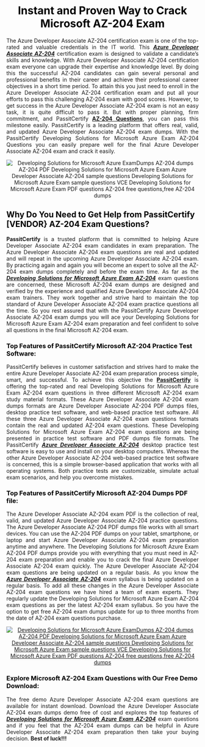 <h1 style="text-align: center;"><strong><span style="display:block; color:Black; #AED6F1; ">Instant and Proven Way to Crack Microsoft AZ-204 Exam </span></strong></h1>

<p style="text-align: justify;">The Azure Developer Associate AZ-204 certification exam is one of the top-rated and valuable credentials in the IT world. This <u><em><strong>Azure Developer Associate AZ-204</strong></em></u> certification exam is designed to validate a candidate’s skills and knowledge. With Azure Developer Associate AZ-204 certification exam everyone can upgrade their expertise and knowledge level. By doing this the successful AZ-204 candidates can gain several personal and professional benefits in their career and achieve their professional career objectives in a short time period. To attain this you just need to enroll in the Azure Developer Associate AZ-204 certification exam and put all your efforts to pass this challenging AZ-204 exam with good scores. However, to get success in the Azure Developer Associate AZ-204 exam is not an easy task, it is quite difficult to pass it. But with proper planning, firm commitment, and PassitCertify <a href="https://www.passitcertify.com/microsoft/az-204-questions.html"><strong>AZ-204 Questions</strong></a>, you can pass this milestone easily. PassitCertify is a leading platform that offers real, valid, and updated Azure Developer Associate AZ-204 exam dumps. With the PassitCertify Developing Solutions for Microsoft Azure Exam AZ-204<strong> </strong>Questions you can easily prepare well for the final Azure Developer Associate AZ-204 exam and crack it easily.</p>

<p style="text-align: center;"><img alt="Developing Solutions for Microsoft Azure ExamDumps AZ-204 dumps AZ-204 PDF Developing Solutions for Microsoft Azure Exam Azure Developer Associate AZ-204 sample questions Developing Solutions for Microsoft Azure Exam sample questions VCE Developing Solutions for Microsoft Azure Exam PDF questions AZ-204 free questions,free AZ-204 dumps" src="https://i.imgur.com/75Zi4s0.jpeg" /></p>

<h2><strong><span style="display:block; color:Black;">Why Do You Need to Get Help from PassitCertify [VENDOR} AZ-204 Exam Questions? </span></strong></h2>

<p style="text-align: justify;"><strong>PassitCertify</strong> is a trusted platform that is committed to helping Azure Developer Associate AZ-204 exam candidates in exam preparation. The Azure Developer Associate AZ-204 exam questions are real and updated and will repeat in the upcoming Azure Developer Associate AZ-204 exam. By practicing again and again you will become an expert to solve all the AZ-204 exam dumps completely and before the exam time. As far as the <u><em><strong>Developing Solutions for Microsoft Azure Exam AZ-204</strong></em></u> exam questions are concerned, these Microsoft AZ-204 exam dumps are designed and verified by the experience and qualified Azure Developer Associate AZ-204 exam trainers. They work together and strive hard to maintain the top standard of Azure Developer Associate AZ-204 exam practice questions all the time. So you rest assured that with the PassitCertify Azure Developer Associate AZ-204 exam dumps you will ace your Developing Solutions for Microsoft Azure Exam AZ-204 exam preparation and feel confident to solve all questions in the final Microsoft AZ-204 exam.</p>

<h3><strong><span style="display:block; color:Black;">Top Features of PassitCertify Microsoft AZ-204 Practice Test Software:</span></strong></h3>

<p style="text-align: justify;">PassitCertify believes in customer satisfaction and strives hard to make the entire Azure Developer Associate AZ-204 exam preparation process simple, smart, and successful. To achieve this objective the <a href="https://www.passitcertify.com/"><strong>PassitCertify</strong></a> is offering the top-rated and real Developing Solutions for Microsoft Azure Exam AZ-204 exam questions in three different Microsoft AZ-204 exam study material formats. These Azure Developer Associate AZ-204 exam dumps formats are Azure Developer Associate AZ-204 PDF dumps files, desktop practice test software, and web-based practice test software. All these three Azure Developer Associate AZ-204 exam questions formats contain the real and updated AZ-204 exam questions. These Developing Solutions for Microsoft Azure Exam AZ-204 exam questions are being presented in practice test software and PDF dumps file formats. The PassitCertify <u><em><strong>Azure Developer Associate AZ-204</strong></em></u> desktop practice test software is easy to use and install on your desktop computers. Whereas the other Azure Developer Associate AZ-204 web-based practice test software is concerned, this is a simple browser-based application that works with all operating systems. Both practice tests are customizable, simulate actual exam scenarios, and help you overcome mistakes.</p>

<h3><strong><span style="display:block; color:Black;">Top Features of PassitCertify Microsoft AZ-204 Dumps PDF file:</span></strong></h3>

<p style="text-align: justify;">The Azure Developer Associate AZ-204 exam PDF is the collection of real, valid, and updated Azure Developer Associate AZ-204 practice questions. The Azure Developer Associate AZ-204 PDF dumps file works with all smart devices. You can use the AZ-204 PDF dumps on your tablet, smartphone, or laptop and start Azure Developer Associate AZ-204 exam preparation anytime and anywhere. The Developing Solutions for Microsoft Azure Exam AZ-204 PDF dumps provide you with everything that you must need in AZ-204 exam preparation and enable you to crack the final Azure Developer Associate AZ-204 exam quickly. The Azure Developer Associate AZ-204 exam questions are being updated on a regular basis. As you know the <u><em><strong>Azure Developer Associate AZ-204</strong></em></u> exam syllabus is being updated on a regular basis. To add all these changes in the Azure Developer Associate AZ-204 exam questions we have hired a team of exam experts. They regularly update the Developing Solutions for Microsoft Azure Exam AZ-204 exam questions as per the latest AZ-204 exam syllabus. So you have the option to get free AZ-204 exam dumps update for up to three months from the date of AZ-204 exam questions purchase.</p>

<p style="text-align: center;"><a href="https://www.passitcertify.com/microsoft/az-204-questions.html"><img alt="Developing Solutions for Microsoft Azure ExamDumps AZ-204 dumps AZ-204 PDF Developing Solutions for Microsoft Azure Exam Azure Developer Associate AZ-204 sample questions Developing Solutions for Microsoft Azure Exam sample questions VCE Developing Solutions for Microsoft Azure Exam PDF questions AZ-204 free questions,free AZ-204 dumps" src="https://i.imgur.com/xsymCB8.jpeg" /></a></p>

<h3><strong><span style="display:block; color:Black;">Explore Microsoft AZ-204 Exam Questions with Our Free Demo Download:</span></strong></h3>

<p style="text-align: justify;">The free demo Azure Developer Associate AZ-204 exam questions are available for instant download. Download the Azure Developer Associate AZ-204 exam dumps demo free of cost and explores the top features of <u><em><strong>Developing Solutions for Microsoft Azure Exam AZ-204</strong></em></u> exam questions and if you feel that the AZ-204 exam dumps can be helpful in Azure Developer Associate AZ-204 exam preparation then take your buying decision. <strong>Best of luck!!!</strong></p>
